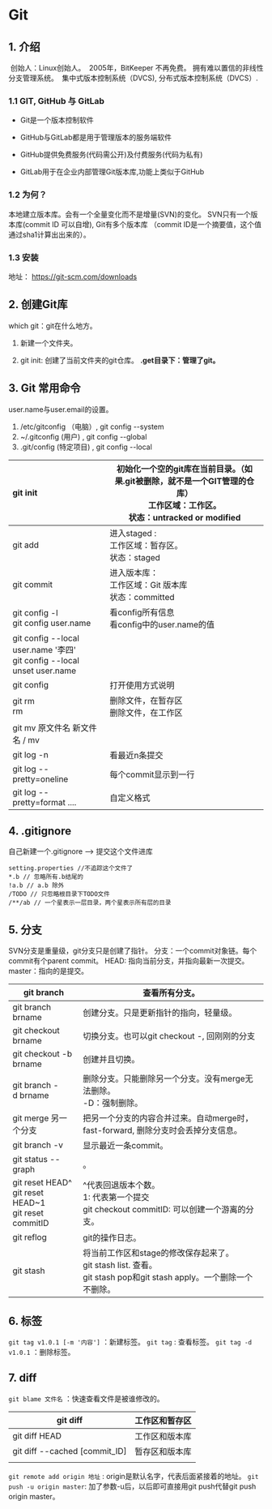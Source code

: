 # Git

## 1. 介绍

​    创始人：Linux创始人。
​    2005年，BitKeeper 不再免费。
​    拥有难以置信的非线性分支管理系统。
​    集中式版本控制系统（DVCS), 分布式版本控制系统（DVCS）.

### 1.1 GIT, GitHub 与 GitLab

* Git是一个版本控制软件

* GitHub与GitLab都是用于管理版本的服务端软件

* GitHub提供免费服务(代码需公开)及付费服务(代码为私有)

* GitLab用于在企业内部管理Git版本库,功能上类似于GitHub

### 1.2 为何？

  本地建立版本库。会有一个全量变化而不是增量(SVN)的变化。
  SVN只有一个版本库(commit ID 可以自增), Git有多个版本库 （commit ID是一个摘要值，这个值通过sha1计算出出来的）。

### 1.3 安装

地址： https://git-scm.com/downloads

## 2. 创建Git库

  which git：git在什么地方。

1. 新建一个文件夹。

2. git init: 创建了当前文件夹的git仓库。
   **.get目录下：管理了git。**

## 3. Git 常用命令

   user.name与user.email的设置。

1. /etc/gitconfig （电脑）, git config --system
2. ~/.gitconfig (用户) , git config --global
3. .git/config  (特定项目) , git config --local

| git init                                                                  | 初始化一个空的git库在当前目录。（如果.git被删除，就不是一个GIT管理的仓库）<br />工作区域：工作区。<br />状态：untracked or modified |
|:------------------------------------------------------------------------- | --------------------------------------------------------------------------------------- |
| git add                                                                   | 进入staged : <br />工作区域：暂存区。<br />状态：staged                                               |
| git commit                                                                | 进入版本库：<br />工作区域：Git 版本库<br />状态：committed                                              |
| git config -l <br/>git config user.name                                   | 看config所有信息<br />看config中的user.name的值                                                   |
| git config --local user.name '李四'<br />git config --local unset user.name |                                                                                         |
| git config                                                                | 打开使用方式说明                                                                                |
| git rm <br />rm                                                           | 删除文件，在暂存区<br />删除文件，在工作区                                                                |
| git mv 原文件名 新文件名 / mv                                                     |                                                                                         |
| git log -n                                                                | 看最近n条提交                                                                                 |
| git log --pretty=oneline                                                  | 每个commit显示到一行                                                                           |
| git log --pretty=format ....                                              | 自定义格式                                                                                   |

## 4. .gitignore

自己新建一个.gitignore  --> 提交这个文件进库

```.gitignore
setting.properties //不追踪这个文件了
*.b // 忽略所有.b结尾的
!a.b // a.b 除外
/TODO // 只忽略根目录下TODO文件
/**/ab // 一个星表示一层目录，两个星表示所有层的目录
```

## 5. 分支

SVN分支是重量级，git分支只是创建了指针。
分支：一个commit对象链。每个commit有个parent commit。
HEAD: 指向当前分支，并指向最新一次提交。
master：指向的是提交。

| git branch                                                  | 查看所有分支。                                                                                    |
| ----------------------------------------------------------- | ------------------------------------------------------------------------------------------ |
| git branch brname                                           | 创建分支。只是更新指针的指向，轻量级。                                                                        |
| git checkout brname                                         | 切换分支。也可以git checkout -, 回刚刚的分支                                                             |
| git checkout -b brname                                      | 创建并且切换。                                                                                    |
| git branch -d brname                                        | 删除分支。只能删除另一个分支。没有merge无法删除。<br/>-D：强制删除。                                                   |
| git merge 另一个分支                                             | 把另一个分支的内容合并过来。自动merge时，fast-forward, 删除分支时会丢掉分支信息。                                         |
| git branch -v                                               | 显示最近一条commit。                                                                              |
| git status --graph                                          | 。                                                                                          |
| git reset HEAD^<br/>git reset HEAD~1<br/>git reset commitID | ^代表回退版本个数。<br/>1: 代表第一个提交<br/>git checkout commitID: 可以创建一个游离的分支。                          |
| git reflog                                                  | git的操作日志。                                                                                  |
| git stash                                                   | 将当前工作区和stage的修改保存起来了。<br/>git stash list. 查看。<br/>git stash pop和git stash apply。一个删除一个不删除。 |

## 6. 标签

`git tag v1.0.1 [-m '内容']` ：新建标签。
`git tag` : 查看标签。
`git tag -d v1.0.1` ：删除标签。

## 7. diff

`git blame 文件名` ：快速查看文件是被谁修改的。

| git diff                      | 工作区和暂存区 |
| ----------------------------- | ------- |
| git diff HEAD                 | 工作区和版本库 |
| git diff --cached [commit_ID] | 暂存区和版本库 |
|                               |         |

`git remote add origin 地址` : origin是默认名字，代表后面紧接着的地址。
`git push -u origin master`: 加了参数-u后，以后即可直接用git push代替git push origin master。


